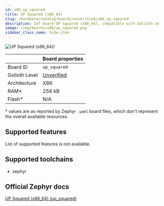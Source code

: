 ```yaml
---
id: x86_up_squared
title: UP Squared (x86_64)
slug: /hardware/catalog/boards/unverified/x86_up_squared
description: IoT board UP Squared (x86_64), compatible with Golioth at unverified level.
image: /img/boards/x86/up_squared.png
sidebar_class_name: hide-item
---
```


[//]: # (This is an auto-generated file, do not edit! Changes to it will be lost upon re-generation)

![UP Squared (x86_64)!](/img/boards/x86/up_squared.png "UP Squared (x86_64)")

|                | Board properties     |
| -------------  | -------------------- |
| Board ID       | `up_squared` |
| Golioth Level  | [Unverified](/hardware#unverified-boards) |
| Architecture   | X86 |
| RAM*           | 256 kB |
| Flash*         | N/A |

\* values are as reported by Zephyr `.yaml` board files, which don't represent the overall available resources



## Supported features

List of supported features is not available.

## Supported toolchains

* zephyr

## Official Zephyr docs

[UP Squared (x86_64) (up_squared)](https://docs.zephyrproject.org/latest/boards/x86/up_squared/doc/index.html)
